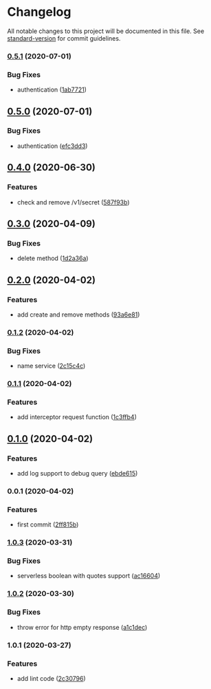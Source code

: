 # Changelog

All notable changes to this project will be documented in this file. See [standard-version](https://github.com/conventional-changelog/standard-version) for commit guidelines.

### [0.5.1](https://github.com/w4rlock/vault-es6-cli/compare/0.5.0...0.5.1) (2020-07-01)


### Bug Fixes

* authentication ([1ab7721](https://github.com/w4rlock/vault-es6-cli/commit/1ab7721c1309460ff0ab519486267edd522626b0))

## [0.5.0](https://github.com/w4rlock/vault-es6-cli/compare/0.4.0...0.5.0) (2020-07-01)


### Bug Fixes

* authentication ([efc3dd3](https://github.com/w4rlock/vault-es6-cli/commit/efc3dd3329ebc559833f310fad54bb48badfc0bb))

## [0.4.0](https://github.com/w4rlock/vault-es6-cli/compare/0.3.0...0.4.0) (2020-06-30)


### Features

* check and remove /v1/secret ([587f93b](https://github.com/w4rlock/vault-es6-cli/commit/587f93b199f80044773f293a149f13a6cffa2317))

## [0.3.0](https://github.com/w4rlock/vault-es6-cli/compare/0.2.0...0.3.0) (2020-04-09)


### Bug Fixes

* delete method ([1d2a36a](https://github.com/w4rlock/vault-es6-cli/commit/1d2a36af9866beaae2eaff65e2ad9164b6829253))

## [0.2.0](https://github.com/w4rlock/vault-es6-cli/compare/0.1.2...0.2.0) (2020-04-02)


### Features

* add create and remove methods ([93a6e81](https://github.com/w4rlock/vault-es6-cli/commit/93a6e8142bf1c16d21baf810a1883779aaa9806a))

### [0.1.2](https://github.com/w4rlock/vault-es6-cli/compare/0.1.1...0.1.2) (2020-04-02)


### Bug Fixes

* name service ([2c15c4c](https://github.com/w4rlock/vault-es6-cli/commit/2c15c4c678108500adc63dcb73ab93a563fc6eff))

### [0.1.1](https://github.com/w4rlock/vault-es6-cli/compare/0.1.0...0.1.1) (2020-04-02)


### Features

* add interceptor request function ([1c3ffb4](https://github.com/w4rlock/vault-es6-cli/commit/1c3ffb4937ef6054ddb2210272b748566bed9801))

## [0.1.0](https://github.com/w4rlock/vault-es6-cli/compare/0.0.1...0.1.0) (2020-04-02)


### Features

* add log support to debug query ([ebde615](https://github.com/w4rlock/vault-es6-cli/commit/ebde615ddc84a5c5e346bc4ca91731fbef67605c))

### 0.0.1 (2020-04-02)


### Features

* first commit ([2ff815b](https://github.com/w4rlock/vault-es6-cli/commit/2ff815b5f354b2e6664b3972b93cb517a9a50aa2))

### [1.0.3](https://github.com/w4rlock/serverless-vault-custom-plugin/compare/1.0.2...1.0.3) (2020-03-31)


### Bug Fixes

* serverless boolean with quotes support ([ac16604](https://github.com/w4rlock/serverless-vault-custom-plugin/commit/ac1660467206b2e9f1300de99f0398199b309b76))

### [1.0.2](https://github.com/w4rlock/serverless-vault-custom-plugin/compare/1.0.1...1.0.2) (2020-03-30)


### Bug Fixes

* throw error for http empty response ([a1c1dec](https://github.com/w4rlock/serverless-vault-custom-plugin/commit/a1c1dec3d202616b2a75a9d6d0bdd5fee946b95f))

### 1.0.1 (2020-03-27)


### Features

* add lint code ([2c30796](https://github.com/w4rlock/serverless-vault-custom-plugin/commit/2c307968879903a9669ccdeb8848a513d148258d))
